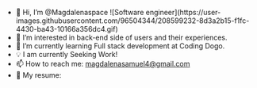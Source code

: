 - 👋 Hi, I’m @Magdalenaspace                                                                                                                                                            ![Software engineer](https://user-   images.githubusercontent.com/96504344/208599232-8d3a2b15-f1fc-4430-ba43-10166a356dc4.gif)
- 👀 I’m interested in back-end side of users and their experiences.
- 🤖 I’m currently learning Full stack development at Coding Dogo.
- 💡 I am currently Seeking Work!
- 📫  How to reach me: magdalenasamuel4@gmail.com
- 💫 My resume:

<!---
Magdalenaspace/Magdalenaspace is a ✨ special ✨ repository because its `README.md` (this file) appears on your GitHub profile.
You can click the Preview link to take a look at your changes.
--->


